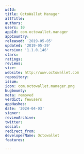 ```yaml
---
wsId: 
title: OctoWallet Manager
altTitle: 
authors: 
users: 10
appId: com.octowallet.manager
appCountry: 
released: '2019-05-05'
updated: '2019-05-29'
version: '1.1.0.146'
stars: 
ratings: 
reviews: 
size: 
website: http://www.octowallet.com
repository: 
issue: 
icon: com.octowallet.manager.png
bugbounty: 
meta: removed
verdict: fewusers
appHashes: 
date: '2024-04-03'
signer: 
reviewArchive: 
twitter: 
social: 
redirect_from: 
developerName: Octowallet
features: 

---
```


